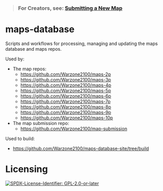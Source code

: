 > ### For Creators, see: [Submitting a New Map](https://github.com/Warzone2100/map-submission/blob/main/docs/submit_map.md)

# maps-database
Scripts and workflows for processing, managing and updating the maps database and maps repos.

Used by:
- The map repos:
  - https://github.com/Warzone2100/maps-2p
  - https://github.com/Warzone2100/maps-3p
  - https://github.com/Warzone2100/maps-4p
  - https://github.com/Warzone2100/maps-5p
  - https://github.com/Warzone2100/maps-6p
  - https://github.com/Warzone2100/maps-7p
  - https://github.com/Warzone2100/maps-8p
  - https://github.com/Warzone2100/maps-9p
  - https://github.com/Warzone2100/maps-10p
- The map submission repo:
  - https://github.com/Warzone2100/map-submission
 
Used to build:
- https://github.com/Warzone2100/maps-database-site/tree/build

# Licensing
[![SPDX-License-Identifier: GPL-2.0-or-later](https://img.shields.io/static/v1?label=SPDX-License-Identifier&message=GPL-2.0-or-later&color=blue&logo=open-source-initiative&logoColor=white&logoWidth=10&style=flat-square)](LICENSE)
